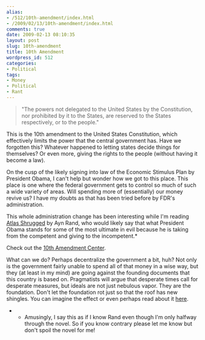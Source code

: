 ```yaml
---
alias:
- /512/10th-amendment/index.html
- /2009/02/13/10th-amendment/index.html
comments: true
date: 2009-02-13 08:10:35
layout: post
slug: 10th-amendment
title: 10th Amendment
wordpress_id: 512
categories:
- Political
tags:
- Money
- Political
- Rant
---
```


> "The powers not delegated to the United States by the Constitution, nor prohibited by it to the States, are reserved to the States respectively, or to the people."



This is the 10th amendment to the United States Constitution, which effectively limits the power that the central government has.  Have we forgotten this?  Whatever happened to letting states decide things for themselves?  Or even more, giving the rights to the people (without having it become a law).

On the cusp of the likely signing into law of the Economic Stimulus Plan by President Obama, I can't help but wonder how we got to this place.  This place is one where the federal government gets to control so much of such a wide variety of areas.  Will spending more of (essentially) our money revive us?  I have my doubts as that has been tried before by FDR's administration.  

This whole administration change has been interesting while I'm reading [Atlas Shrugged](http://www.amazon.com/gp/product/0452011876?ie=UTF8&tag=gtww-20&linkCode=as2&camp=1789&creative=390957&creativeASIN=0452011876) by Ayn Rand, who would likely say that what President Obama stands for some of the most ultimate in evil because he is taking from the competent and giving to the incompetent.*

Check out the [10th Amendment Center](http://www.tenthamendmentcenter.com/).

What can we do?  Perhaps decentralize the government a bit, huh?  Not only is the government fairly unable to spend all of that money in a wise way, but they (at least in my mind) are going against the founding documents that this country is based on.  Pragmatists will argue that desperate times call for desperate measures, but ideals are not just nebulous vapor.  They are the foundation.  Don't let the foundation rot just so that the roof has new shingles.  You can imagine the effect or even perhaps read about it [here](http://www.biblegateway.com/passage/?search=matthew%207:24-27;&version=49;).

* - Amusingly, I say this as if I know Rand even though I'm only halfway through the novel.  So if you know contrary please let me know but don't spoil the novel for me!
